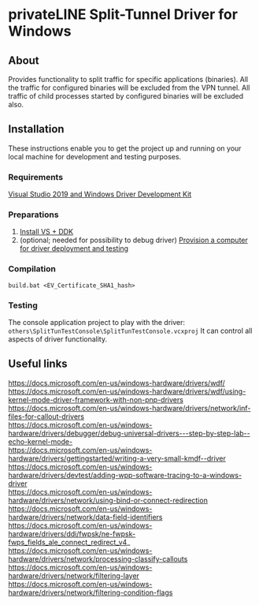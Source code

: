 # privateLINE Split-Tunnel Driver for Windows

<a name="about"></a>
## About
Provides functionality to split traffic for specific applications (binaries).
All the traffic for configured binaries will be excluded from the VPN tunnel. All traffic of child processes started by configured binaries will be excluded also.

<a name="installation"></a>
## Installation
These instructions enable you to get the project up and running on your local machine for development and testing purposes.

<a name="requirements"></a>
### Requirements
[Visual Studio 2019 and Windows Driver Development Kit](https://docs.microsoft.com/en-us/windows-hardware/drivers/download-the-wdk)

<a name="preparations"></a>
### Preparations

1) [Install VS + DDK](https://docs.microsoft.com/en-us/windows-hardware/drivers/download-the-wdk)
2) (optional; needed for possibility to debug driver) [Provision a computer for driver deployment and testing](https://docs.microsoft.com/en-us/windows-hardware/drivers/gettingstarted/provision-a-target-computer-wdk-8-1)

<a name="compilation"></a>
### Compilation
`build.bat <EV_Certificate_SHA1_hash>`

<a name="testing"></a>
### Testing
The console application project to play with the driver:
`others\SplitTunTestConsole\SplitTunTestConsole.vcxproj`
It can control all aspects of driver functionality.

<a name="useful_links"></a>
## Useful links
https://docs.microsoft.com/en-us/windows-hardware/drivers/wdf/  
https://docs.microsoft.com/en-us/windows-hardware/drivers/wdf/using-kernel-mode-driver-framework-with-non-pnp-drivers  
https://docs.microsoft.com/en-us/windows-hardware/drivers/network/inf-files-for-callout-drivers  
https://docs.microsoft.com/en-us/windows-hardware/drivers/debugger/debug-universal-drivers---step-by-step-lab--echo-kernel-mode-  
https://docs.microsoft.com/en-us/windows-hardware/drivers/gettingstarted/writing-a-very-small-kmdf--driver  
https://docs.microsoft.com/en-us/windows-hardware/drivers/devtest/adding-wpp-software-tracing-to-a-windows-driver  
https://docs.microsoft.com/en-us/windows-hardware/drivers/network/using-bind-or-connect-redirection  
https://docs.microsoft.com/en-us/windows-hardware/drivers/network/data-field-identifiers  
https://docs.microsoft.com/en-us/windows-hardware/drivers/ddi/fwpsk/ne-fwpsk-fwps_fields_ale_connect_redirect_v4_  
https://docs.microsoft.com/en-us/windows-hardware/drivers/network/processing-classify-callouts  
https://docs.microsoft.com/en-us/windows-hardware/drivers/network/filtering-layer  
https://docs.microsoft.com/en-us/windows-hardware/drivers/network/filtering-condition-flags  
